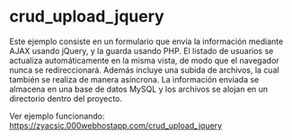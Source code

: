# crud_upload_jquery
Este ejemplo consiste en un formulario que envía la información mediante AJAX usando jQuery, y la guarda usando PHP. El listado de usuarios se actualiza automáticamente en la misma vista, de modo que el navegador nunca se redireccionará. Además incluye una subida de archivos, la cual también se realiza de manera asíncrona. La información enviada se almacena en una base de datos MySQL y los archivos se alojan en un directorio dentro del proyecto.

Ver ejemplo funcionando:
https://zyacsic.000webhostapp.com/crud_upload_jquery
